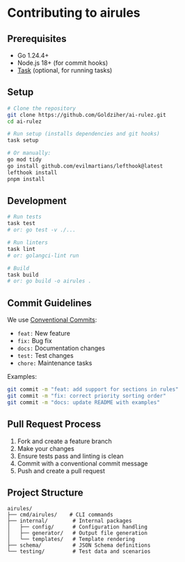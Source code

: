 # Contributing to airules

## Prerequisites

- Go 1.24.4+
- Node.js 18+ (for commit hooks)
- [Task](https://taskfile.dev) (optional, for running tasks)

## Setup

```bash
# Clone the repository
git clone https://github.com/Goldziher/ai-rulez.git
cd ai-rulez

# Run setup (installs dependencies and git hooks)
task setup

# Or manually:
go mod tidy
go install github.com/evilmartians/lefthook@latest
lefthook install
pnpm install
```

## Development

```bash
# Run tests
task test
# or: go test -v ./...

# Run linters
task lint
# or: golangci-lint run

# Build
task build
# or: go build -o airules .
```

## Commit Guidelines

We use [Conventional Commits](https://www.conventionalcommits.org/):

- `feat:` New feature
- `fix:` Bug fix
- `docs:` Documentation changes
- `test:` Test changes
- `chore:` Maintenance tasks

Examples:
```bash
git commit -m "feat: add support for sections in rules"
git commit -m "fix: correct priority sorting order"
git commit -m "docs: update README with examples"
```

## Pull Request Process

1. Fork and create a feature branch
2. Make your changes
3. Ensure tests pass and linting is clean
4. Commit with a conventional commit message
5. Push and create a pull request

## Project Structure

```
airules/
├── cmd/airules/    # CLI commands
├── internal/        # Internal packages
│   ├── config/      # Configuration handling
│   ├── generator/   # Output file generation
│   └── templates/   # Template rendering
├── schema/          # JSON Schema definitions
└── testing/         # Test data and scenarios
```